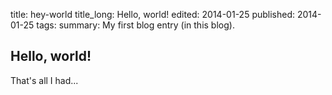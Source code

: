 title: hey-world
title_long: Hello, world!
edited: 2014-01-25
published: 2014-01-25
tags:
summary: My first blog entry (in this blog).

## Hello, world! ##

That's all I had...
